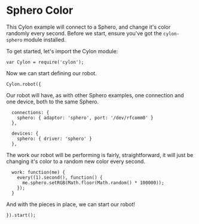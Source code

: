 # Sphero Color

This Cylon example will connect to a Sphero, and change it's color randomly
every second. Before we start, ensure you've got the `cylon-sphero` module
installed.

To get started, let's import the Cylon module:

    var Cylon = require('cylon');

Now we can start defining our robot.

    Cylon.robot({

Our robot will have, as with other Sphero examples, one connection and one
device, both to the same Sphero.

      connections: {
        sphero: { adaptor: 'sphero', port: '/dev/rfcomm0' }
      },

      devices: {
        sphero: { driver: 'sphero' }
      },

The work our robot will be performing is fairly, straightforward, it will just
be changing it's color to a random new color every second.

      work: function(me) {
        every((1).second(), function() {
          me.sphero.setRGB(Math.floor(Math.random() * 100000));
        });
      }

And with the pieces in place, we can start our robot!

    }).start();

